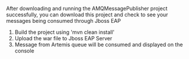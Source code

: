 After downloading and running the AMQMessagePublisher project successfully, you can download this project and check to see your messages being consumed through Jboss EAP
1. Build the project using 'mvn clean install'
2. Upload the war file to Jboss EAP Server
3. Message from Artemis queue will be consumed and displayed on the console
